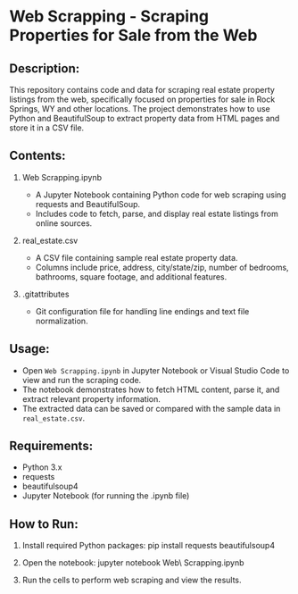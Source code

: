 Web Scrapping - Scraping Properties for Sale from the Web
=========================================================

Description:
-------------
This repository contains code and data for scraping real estate property listings from the web, 
specifically focused on properties for sale in Rock Springs, WY and other locations. 
The project demonstrates how to use Python and BeautifulSoup to extract property data 
from HTML pages and store it in a CSV file.

Contents:
----------
1. Web Scrapping.ipynb
   - A Jupyter Notebook containing Python code for web scraping using requests and BeautifulSoup.
   - Includes code to fetch, parse, and display real estate listings from online sources.

2. real_estate.csv
   - A CSV file containing sample real estate property data.
   - Columns include price, address, city/state/zip, number of bedrooms, bathrooms, square footage, and additional features.

3. .gitattributes
   - Git configuration file for handling line endings and text file normalization.

Usage:
-------
- Open `Web Scrapping.ipynb` in Jupyter Notebook or Visual Studio Code to view and run the scraping code.
- The notebook demonstrates how to fetch HTML content, parse it, and extract relevant property information.
- The extracted data can be saved or compared with the sample data in `real_estate.csv`.

Requirements:
--------------
- Python 3.x
- requests
- beautifulsoup4
- Jupyter Notebook (for running the .ipynb file)

How to Run:
------------
1. Install required Python packages:
   pip install requests beautifulsoup4

2. Open the notebook:
   jupyter notebook Web\ Scrapping.ipynb

3. Run the cells to perform web scraping and view the results.
